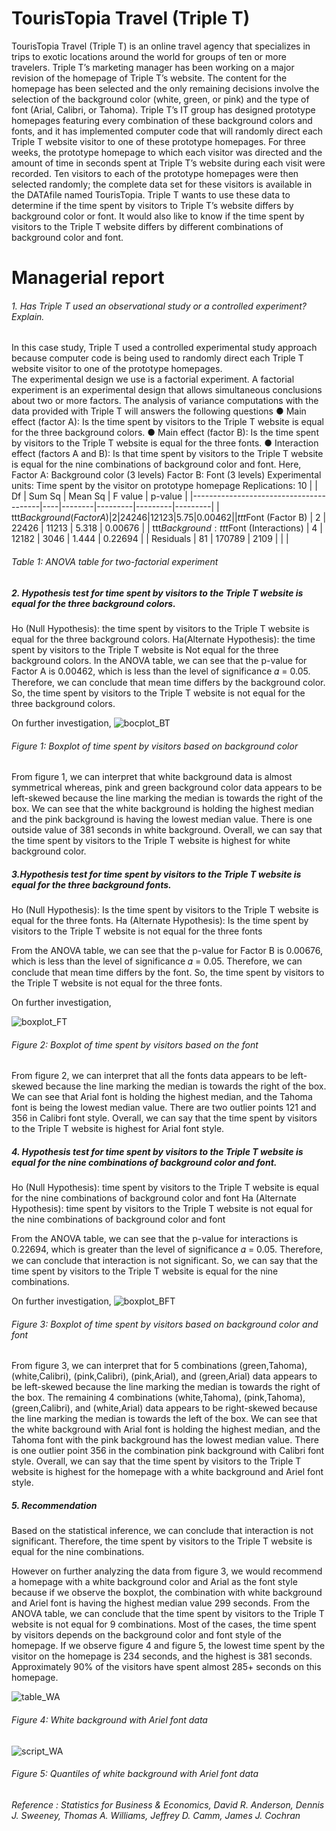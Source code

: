 # TourisTopia Travel (Triple T)
TourisTopia Travel (Triple T) is an online travel agency that specializes in trips to exotic locations around the world for groups of ten or more travelers. Triple T’s marketing manager has been working on a major revision of the homepage of Triple T’s website. The content for the homepage has been selected and the only remaining decisions involve the selection of the background color (white, green, or pink) and the type of font (Arial, Calibri, or Tahoma). Triple T’s IT group has designed prototype homepages featuring every combination of these background colors and fonts, and it has implemented computer code that will randomly direct each Triple T website visitor to one of these prototype homepages. For three weeks, the prototype homepage to which each visitor was directed and the amount of time in seconds spent at Triple T’s website during each visit were recorded. Ten visitors to each of the prototype homepages were then selected randomly; the complete data set for these visitors is available in the DATAfile named TourisTopia. Triple T wants to use these data to determine if the time spent by visitors to Triple T’s website differs by background color or font. It would also like to know if the time spent by visitors to the Triple T website differs by different combinations of background color and font. 

# Managerial report
###### 1. Has Triple T used an observational study or a controlled experiment? Explain.
In this case study, Triple T used a controlled experimental study approach because computer code is being used to randomly direct each Triple T website visitor to one of the prototype homepages.  
The experimental design we use is a factorial experiment. A factorial experiment is an experimental design that allows simultaneous conclusions about two or more factors. 
The analysis of variance computations with the data provided with Triple T will answers the following questions
● Main effect (factor A): Is the time spent by visitors to the Triple T website is equal for the three background colors. 
● Main effect (factor B): Is the time spent by visitors to the Triple T website is equal for the three fonts. 
● Interaction effect (factors A and B): Is that time spent by visitors to the Triple T website is equal for the nine combinations of background color and font. 
Here,
Factor A: Background color (3 levels)
Factor B: Font (3 levels)
Experimental units: Time spent by the visitor on prototype homepage
Replications: 10 
|                                        | Df | Sum Sq | Mean Sq | F value | p-value |
|----------------------------------------|----|--------|---------|---------|---------|
| ttt$Background (Factor A)              | 2  | 24246  | 12123   | 5.75    | 0.00462 |
| ttt$Font (Factor B)                    | 2  | 22426  | 11213   | 5.318   | 0.00676 |
| ttt$Background:ttt$Font (Interactions) | 4  | 12182  | 3046    | 1.444   | 0.22694 |
| Residuals                              | 81 | 170789 | 2109    |         |         |
###### Table 1: ANOVA table for two-factorial experiment

##### 2. Hypothesis test for time spent by visitors to the Triple T website is equal for the three background colors.

Ho (Null Hypothesis): the time spent by visitors to the Triple T website is equal for the three background colors. Ha(Alternate Hypothesis): the time spent by visitors to the Triple T website is Not equal for the three background colors. 
In the ANOVA table, we can see that the p-value for Factor A is 0.00462, which is less than the level of significance 𝛼 = 0.05.  Therefore, we can conclude that mean time differs by the background color.  So, the time spent by visitors to the Triple T website is not equal for the three background colors. 

On further investigation, 
![bocplot_BT](https://user-images.githubusercontent.com/22431752/78178684-e3e7ab00-7414-11ea-87b5-41c976ec08bd.jpeg)
###### Figure 1: Boxplot of time spent by visitors based on background color

From figure 1, we can interpret that white background data is almost symmetrical whereas, pink and green background color data appears to be left-skewed because the line marking the median is towards the right of the box. We can see that the white background is holding the highest median and the pink background is having the lowest median value. There is one outside value of 381 seconds in white background. Overall, we can say that the time spent by visitors to the Triple T website is highest for white background color. 

##### 3.Hypothesis test for time spent by visitors to the Triple T website is equal for the three background fonts.
Ho (Null Hypothesis): Is the time spent by visitors to the Triple T website is equal for the three fonts.
Ha (Alternate Hypothesis): Is the time spent by visitors to the Triple T website is not equal for the three fonts 

From the ANOVA table, we can see that the p-value for Factor B is 0.00676, which is less than the level of significance 𝛼 = 0.05.  Therefore, we can conclude that mean time differs by the font.  So, the time spent by visitors to the Triple T website is not equal for the three fonts. 

On further investigation,

![boxplot_FT](https://user-images.githubusercontent.com/22431752/78178799-0a0d4b00-7415-11ea-8588-8e4a308d4a44.jpeg)
###### Figure 2: Boxplot of time spent by visitors based on the font

From figure 2, we can interpret that all the fonts data appears to be left-skewed because the line marking the median is towards the right of the box. We can see that Arial font is holding the highest median, and the Tahoma font is being the lowest median value. There are two outlier points 121 and 356 in Calibri font style. Overall, we can say that the time spent by visitors to the Triple T website is highest for Arial font style.

##### 4. Hypothesis test for time spent by visitors to the Triple T website is equal for the nine combinations of background color and font.
Ho (Null Hypothesis): time spent by visitors to the Triple T website is equal for the nine combinations of background color and font 
Ha (Alternate Hypothesis): time spent by visitors to the Triple T website is not equal for the nine combinations of background color and font 

From the ANOVA table, we can see that the p-value for interactions is 0.22694, which is greater than the level of significance 𝛼 = 0.05.  Therefore, we can conclude that interaction is not significant.  So, we can say that the time spent by visitors to the Triple T website is equal for the nine combinations.

On further investigation,
![boxplot_BFT](https://user-images.githubusercontent.com/22431752/78178893-30cb8180-7415-11ea-8d2b-c1911c9ff56a.jpeg)
###### Figure 3: Boxplot of time spent by visitors based on background color and font

From figure 3, we can interpret that for 5 combinations (green,Tahoma), (white,Calibri), (pink,Calibri), (pink,Arial), and (green,Arial) data appears to be left-skewed because the line marking the median is towards the right of the box. The remaining 4 combinations (white,Tahoma), (pink,Tahoma), (green,Calibri), and (white,Arial) data appears to be right-skewed because the line marking the median is towards the left of the box. We can see that the white background with Arial font is holding the highest median, and the Tahoma font with the pink background has the lowest median value. There is one outlier point 356 in the combination pink background with Calibri font style. Overall, we can say that the time spent by visitors to the Triple T website is highest for the homepage with a white background and Ariel font style.

##### 5. Recommendation
Based on the statistical inference, we can conclude that interaction is not significant.  Therefore, the time spent by visitors to the Triple T website is equal for the nine combinations.

However on further analyzing the data from figure 3, we would recommend a homepage with a white background color and Arial as the font style because if we observe the boxplot, the combination with white background and Ariel font is having the highest median value 299 seconds. From the ANOVA table, we can conclude that the time spent by visitors to the Triple T website is not equal for 9 combinations. Most of the cases, the time spent by visitors depends on the background color and font style of the homepage. If we observe figure 4 and figure 5, the lowest time spent by the visitor on the homepage is 234 seconds, and the highest is 381 seconds. Approximately 90% of the visitors have spent almost 285+ seconds on this homepage. 

![table_WA](https://user-images.githubusercontent.com/22431752/78178993-58bae500-7415-11ea-99ae-74bbdfde74fe.JPG)
###### Figure 4: White background with Ariel font data

![script_WA](https://user-images.githubusercontent.com/22431752/78179029-68d2c480-7415-11ea-8009-cde1bf3d2eb8.JPG)
###### Figure 5: Quantiles of white background with Ariel font data

###### Reference : Statistics for Business & Economics, David R. Anderson, Dennis J. Sweeney, Thomas A. Williams, Jeffrey D. Camm, James J. Cochran

